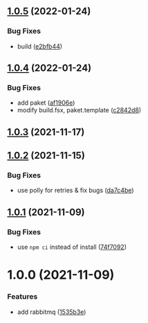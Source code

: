 ## [1.0.5](https://github.com/informatievlaanderen/message-handling/compare/v1.0.4...v1.0.5) (2022-01-24)


### Bug Fixes

* build ([e2bfb44](https://github.com/informatievlaanderen/message-handling/commit/e2bfb44e42a44811ce05eab622409c319d4c704c))

## [1.0.4](https://github.com/informatievlaanderen/message-handling/compare/v1.0.3...v1.0.4) (2022-01-24)


### Bug Fixes

* add paket ([af1906e](https://github.com/informatievlaanderen/message-handling/commit/af1906ea2435eb3abd147f3260c5b305382c3637))
* modify build.fsx, paket.template ([c2842d8](https://github.com/informatievlaanderen/message-handling/commit/c2842d8f366a4d5f0ee429995a04eb852a12bd4a))

## [1.0.3](https://github.com/informatievlaanderen/message-handling/compare/v1.0.2...v1.0.3) (2021-11-17)

## [1.0.2](https://github.com/informatievlaanderen/message-handling/compare/v1.0.1...v1.0.2) (2021-11-15)


### Bug Fixes

* use polly for retries & fix bugs ([da7c4be](https://github.com/informatievlaanderen/message-handling/commit/da7c4beb6a4fba83ac9f2bbbdea7b89367c15d04))

## [1.0.1](https://github.com/informatievlaanderen/message-handling/compare/v1.0.0...v1.0.1) (2021-11-09)


### Bug Fixes

* use `npm ci` instead of install ([74f7092](https://github.com/informatievlaanderen/message-handling/commit/74f709240079b323d7f7af996c7e7b945a54b216))

# 1.0.0 (2021-11-09)


### Features

* add rabbitmq ([1535b3e](https://github.com/informatievlaanderen/message-handling/commit/1535b3eb113648d80e85dba6cc355d9b5343afee))
